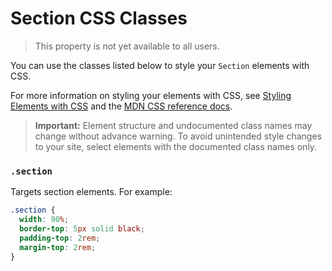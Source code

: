 # Section CSS Classes

> This property is not yet available to all users.

You can use the classes listed below
to style your `Section` elements with CSS.

For more information on styling your elements with CSS, see
[Styling Elements with CSS]($w/styling-elements-with-css) and the
[MDN CSS reference docs](https://developer.mozilla.org/en-US/docs/Learn/CSS).

<blockquote class="important">

__Important:__
Element structure and undocumented class names
may change without advance warning.
To avoid unintended style changes to your site,
select elements with the documented class names only.

</blockquote>

### `.section`

Targets section elements.
For example:

```css
.section {
  width: 90%;
  border-top: 5px solid black;
  padding-top: 2rem;
  margin-top: 2rem;
}
```
